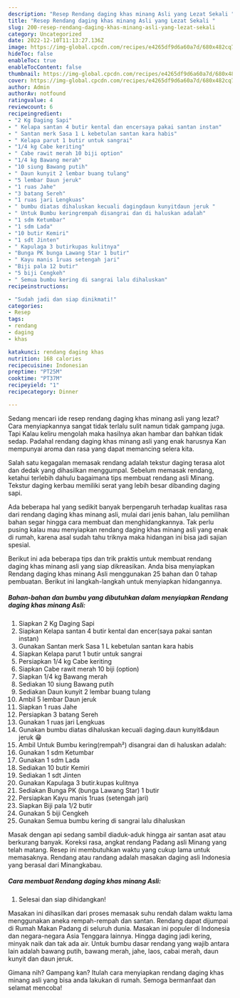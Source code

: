 ```yaml
---
description: "Resep Rendang daging khas minang Asli yang Lezat Sekali "
title: "Resep Rendang daging khas minang Asli yang Lezat Sekali "
slug: 200-resep-rendang-daging-khas-minang-asli-yang-lezat-sekali
category: Uncategorized
date: 2022-12-10T11:13:27.136Z
image: https://img-global.cpcdn.com/recipes/e4265df9d6a60a7d/680x482cq70/rendang-daging-khas-minang-asli-foto-resep-utama.jpg
hideToc: false
enableToc: true
enableTocContent: false
thumbnail: https://img-global.cpcdn.com/recipes/e4265df9d6a60a7d/680x482cq70/rendang-daging-khas-minang-asli-foto-resep-utama.jpg
cover: https://img-global.cpcdn.com/recipes/e4265df9d6a60a7d/680x482cq70/rendang-daging-khas-minang-asli-foto-resep-utama.jpg
author: Admin
authorAv: notfound
ratingvalue: 4
reviewcount: 6
recipeingredient:
- "2 Kg Daging Sapi"
- " Kelapa santan 4 butir kental dan encersaya pakai santan instan"
- " Santan merk Sasa 1 L kebetulan santan kara habis"
- " Kelapa parut 1 butir untuk sangrai"
- "1/4 kg Cabe keriting"
- " Cabe rawit merah 10 biji option"
- "1/4 kg Bawang merah"
- "10 siung Bawang putih"
- " Daun kunyit 2 lembar buang tulang"
- "5 lembar Daun jeruk"
- "1 ruas Jahe"
- "3 batang Sereh"
- "1 ruas jari Lengkuas"
- " bumbu diatas dihaluskan kecuali dagingdaun kunyitdaun jeruk "
- " Untuk Bumbu keringrempah disangrai dan di haluskan adalah"
- "1 sdm Ketumbar"
- "1 sdm Lada"
- "10 butir Kemiri"
- "1 sdt Jinten"
- " Kapulaga 3 butirkupas kulitnya"
- "Bunga PK bunga Lawang Star 1 butir"
- " Kayu manis 1ruas setengah jari"
- "Biji pala 12 butir"
- "5 biji Cengkeh"
- " Semua bumbu kering di sangrai lalu dihaluskan"
recipeinstructions:

- "Sudah jadi dan siap dinikmati!"
categories:
- Resep
tags:
- rendang
- daging
- khas

katakunci: rendang daging khas 
nutrition: 168 calories
recipecuisine: Indonesian
preptime: "PT25M"
cooktime: "PT37M"
recipeyield: "1"
recipecategory: Dinner

---
```



Sedang mencari ide resep rendang daging khas minang asli yang lezat? Cara menyiapkannya sangat tidak terlalu sulit namun tidak gampang juga. Tapi Kalau keliru mengolah maka hasilnya akan hambar dan bahkan tidak sedap. Padahal rendang daging khas minang asli yang enak harusnya Kan mempunyai aroma dan rasa yang dapat memancing selera kita.


Salah satu kegagalan memasak rendang adalah tekstur daging terasa alot dan dedak yang dihasilkan menggumpal. Sebelum memasak rendang, ketahui terlebih dahulu bagaimana tips membuat rendang asli Minang. Tekstur daging kerbau memiliki serat yang lebih besar dibanding daging sapi.

Ada beberapa hal yang sedikit banyak berpengaruh terhadap kualitas rasa dari rendang daging khas minang asli, mulai dari jenis bahan, lalu pemilihan bahan segar hingga cara membuat dan menghidangkannya. Tak perlu pusing kalau mau menyiapkan rendang daging khas minang asli yang enak di rumah, karena asal sudah tahu triknya maka hidangan ini bisa jadi sajian spesial.


Berikut ini ada beberapa tips dan trik praktis untuk membuat rendang daging khas minang asli yang siap dikreasikan. Anda bisa menyiapkan Rendang daging khas minang Asli menggunakan 25 bahan dan 0 tahap pembuatan. Berikut ini langkah-langkah untuk menyiapkan hidangannya.

<!--inarticleads1-->

##### Bahan-bahan dan bumbu yang dibutuhkan dalam menyiapkan Rendang daging khas minang Asli:

1. Siapkan 2 Kg Daging Sapi
1. Siapkan  Kelapa santan 4 butir kental dan encer(saya pakai santan instan)
1. Gunakan  Santan merk Sasa 1 L kebetulan santan kara habis
1. Siapkan  Kelapa parut 1 butir untuk sangrai
1. Persiapkan 1/4 kg Cabe keriting
1. Siapkan  Cabe rawit merah 10 biji (option)
1. Siapkan 1/4 kg Bawang merah
1. Sediakan 10 siung Bawang putih
1. Sediakan  Daun kunyit 2 lembar buang tulang
1. Ambil 5 lembar Daun jeruk
1. Siapkan 1 ruas Jahe
1. Persiapkan 3 batang Sereh
1. Gunakan 1 ruas jari Lengkuas
1. Gunakan  bumbu diatas dihaluskan kecuali daging.daun kunyit&amp;daun jeruk 😁
1. Ambil  Untuk Bumbu kering(rempah²) disangrai dan di haluskan adalah:
1. Gunakan 1 sdm Ketumbar
1. Gunakan 1 sdm Lada
1. Sediakan 10 butir Kemiri
1. Sediakan 1 sdt Jinten
1. Gunakan  Kapulaga 3 butir.kupas kulitnya
1. Sediakan Bunga PK (bunga Lawang Star) 1 butir
1. Persiapkan  Kayu manis 1ruas (setengah jari)
1. Siapkan Biji pala 1/2 butir
1. Gunakan 5 biji Cengkeh
1. Gunakan  Semua bumbu kering di sangrai lalu dihaluskan


Masak dengan api sedang sambil diaduk-aduk hingga air santan asat atau berkurang banyak. Koreksi rasa, angkat rendang Padang asli Minang yang telah matang. Resep ini membutuhkan waktu yang cukup lama untuk memasaknya. Rendang atau randang adalah masakan daging asli Indonesia yang berasal dari Minangkabau. 

<!--inarticleads2-->

##### Cara membuat Rendang daging khas minang Asli:


1. Selesai dan siap dihidangkan!

Masakan ini dihasilkan dari proses memasak suhu rendah dalam waktu lama menggunakan aneka rempah-rempah dan santan. Rendang dapat dijumpai di Rumah Makan Padang di seluruh dunia. Masakan ini populer di Indonesia dan negara-negara Asia Tenggara lainnya. Hingga daging jadi kering, minyak naik dan tak ada air. Untuk bumbu dasar rendang yang wajib antara lain adalah bawang putih, bawang merah, jahe, laos, cabai merah, daun kunyit dan daun jeruk. 

Gimana nih? Gampang kan? Itulah cara menyiapkan rendang daging khas minang asli yang bisa anda lakukan di rumah. Semoga bermanfaat dan selamat mencoba!
